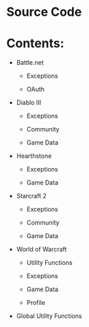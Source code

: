 # Source Code

# Contents:


* Battle.net


    * Exceptions


    * OAuth


* Diablo III


    * Exceptions


    * Community


    * Game Data


* Hearthstone


    * Exceptions


    * Game Data


* Starcraft 2


    * Exceptions


    * Community


    * Game Data


* World of Warcraft


    * Utility Functions


    * Exceptions


    * Game Data


    * Profile


* Global Utility Functions
